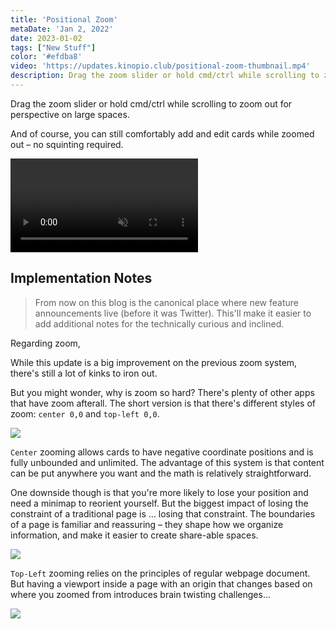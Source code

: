 ```yaml
---
title: 'Positional Zoom'
metaDate: 'Jan 2, 2022'
date: 2023-01-02
tags: ["New Stuff"]
color: '#efdba8'
video: 'https://updates.kinopio.club/positional-zoom-thumbnail.mp4'
description: Drag the zoom slider or hold cmd/ctrl while scrolling to zoom out for perspective on large spaces
---
```


Drag the zoom slider or hold cmd/ctrl while scrolling to zoom out for perspective on large spaces.

And of course, you can still comfortably add and edit cards while zoomed out – no squinting required.

<p>
<video class="wide" autoplay loop muted playsinline>
  <source src="https://updates.kinopio.club/positional-zoom.mp4">
</video>
</p>


## Implementation Notes

> From now on this blog is the canonical place where new feature announcements live (before it was Twitter). This'll make it easier to add additional notes for the technically curious and inclined.

Regarding zoom,

While this update is a big improvement on the previous zoom system, there's still a lot of kinks to iron out.

But you might wonder, why is zoom so hard? There's plenty of other apps that have zoom afterall. The short version is that there's different styles of zoom: `center 0,0` and `top-left 0,0`.

<img class="narrow" src="https://kinopio-blog.us-east-1.linodeobjects.com/zoom-center-origin.svg">

`Center` zooming allows cards to have negative coordinate positions and is fully unbounded and unlimited. The advantage of this system is that content can be put anywhere you want and the math is relatively straightforward.

One downside though is that you're more likely to lose your position and need a minimap to reorient yourself. But the biggest impact of losing the constraint of a traditional page is … losing that constraint. The boundaries of a page is familiar and reassuring – they shape how we organize information, and make it easier to create share-able spaces.

<img class="narrow" src="https://kinopio-blog.us-east-1.linodeobjects.com/zoom-left-origin.svg">

`Top-Left` zooming relies on the principles of regular webpage document. But having a viewport inside a page with an origin that changes based on where you zoomed from introduces brain twisting challenges…

<img class="narrow" src="https://kinopio-blog.us-east-1.linodeobjects.com/zoom-left-origin-zoomed.svg">
